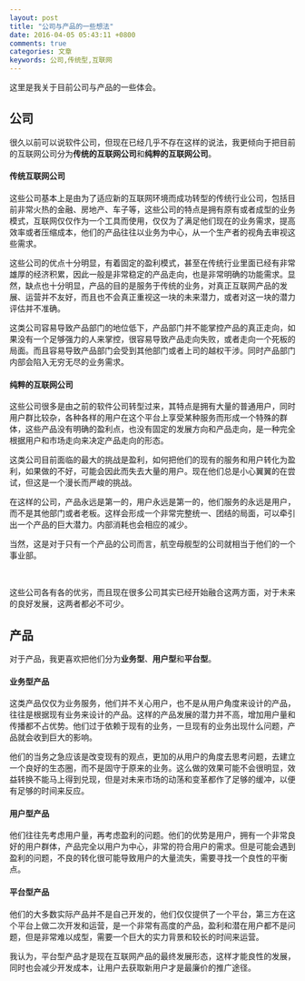 ```yaml
---
layout: post
title: "公司与产品的一些想法"
date: 2016-04-05 05:43:11 +0800
comments: true
categories: 文章
keywords: 公司,传统型,互联网
---
```


 这里是我关于目前公司与产品的一些体会。

<!--more-->

## 公司

很久以前可以说软件公司，但现在已经几乎不存在这样的说法，我更倾向于把目前的互联网公司分为**传统的互联网公司**和**纯粹的互联网公司**。

#### 传统互联网公司

这些公司基本上是由为了适应新的互联网环境而成功转型的传统行业公司，包括目前非常火热的金融、房地产、车子等，这些公司的特点是拥有原有或者成型的业务模式，互联网仅仅作为一个工具而使用，仅仅为了满足他们现在的业务需求，提高效率或者压缩成本，他们的产品往往以业务为中心，从一个生产者的视角去审视这些需求。

这些公司的优点十分明显，有着固定的盈利模式，甚至在传统行业里面已经有非常雄厚的经济积累，因此一般是非常稳定的产品走向，也是非常明确的功能需求。显然，缺点也十分明显，产品的目的是服务于传统的业务，对真正互联网产品的发展、运营并不友好，而且也不会真正重视这一块的未来潜力，或者对这一块的潜力评估并不准确。

这类公司容易导致产品部门的地位低下，产品部门并不能掌控产品的真正走向，如果没有一个足够强力的人来掌控，很容易导致产品走向失败，或者走向一个死板的局面。而且容易导致产品部门会受到其他部门或者上司的越权干涉。同时产品部门内部会陷入无穷无尽的业务需求。

#### 纯粹的互联网公司

这些公司很多是由之前的软件公司转型过来，其特点是拥有大量的普通用户，同时用户群比较杂，各种各样的用户在这个平台上享受某种服务而形成一个特殊的群体，这些产品没有明确的盈利点，也没有固定的发展方向和产品走向，是一种完全根据用户和市场走向来决定产品走向的形态。

这类公司目前面临的最大的挑战是盈利，如何把他们的现有的服务和用户转化为盈利，如果做的不好，可能会因此而失去大量的用户。现在他们总是小心翼翼的在尝试，但这是一个漫长而严峻的挑战。

在这样的公司，产品永远是第一的，用户永远是第一的，他们服务的永远是用户，而不是其他部门或者老板。这样会形成一个非常完整统一、团结的局面，可以牵引出一个产品的巨大潜力。内部消耗也会相应的减少。

当然，这是对于只有一个产品的公司而言，航空母舰型的公司就相当于他们的一个事业部。

<br>

这些公司各有各的优劣，而且现在很多公司其实已经开始融合这两方面，对于未来的良好发展，这两者都必不可少。

## 产品

对于产品，我更喜欢把他们分为**业务型**、**用户型**和**平台型**。

#### 业务型产品
  这类产品仅仅为业务服务，他们并不关心用户，也不是从用户角度来设计的产品，往往是根据现有业务来设计的产品。这样的产品发展的潜力并不高，增加用户量和传播都不占优势。他们过于依赖于现有的业务，一旦现有的业务出现什么问题，产品就会收到巨大的影响。

他们的当务之急应该是改变现有的观点，更加的从用户的角度去思考问题，去建立一个良好的生态圈，而不是固守于原来的业务。这么做的效果可能不会很明显，效益转换不能马上得到兑现，但是对未来市场的动荡和变革都作了足够的缓冲，以便有足够的时间来反应。

#### 用户型产品
他们往往先考虑用户量，再考虑盈利的问题。他们的优势是用户，拥有一个非常良好的用户群体，产品完全以用户为中心，非常的符合用户的需求。但是可能会遇到盈利的问题，不良的转化很可能导致用户的大量流失，需要寻找一个良性的平衡点。


#### 平台型产品
他们的大多数实际产品并不是自己开发的，他们仅仅提供了一个平台，第三方在这个平台上做二次开发和运营，是一个非常有高度的产品，盈利和潜在用户都不是问题，但是非常难以成型，需要一个巨大的实力背景和较长的时间来运营。

我认为，平台型产品才是现在互联网产品的最终发展形态，这样才能良性的发展，同时也会减少开发成本，让用户去获取新用户才是最廉价的推广途径。

